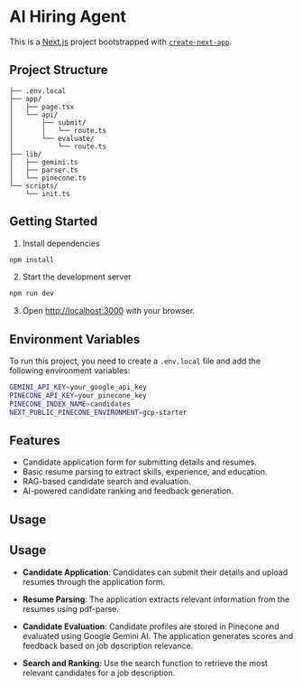 # AI Hiring Agent

This is a [Next.js](https://nextjs.org) project bootstrapped with [`create-next-app`](https://nextjs.org/docs/app/api-reference/cli/create-next-app).


## Project Structure

```
├── .env.local
├── app/
│   ├── page.tsx
│   └── api/
│       ├── submit/
│       │   └── route.ts
│       └── evaluate/
│           └── route.ts
├── lib/
│   ├── gemini.ts
│   ├── parser.ts
│   └── pinecone.ts
└── scripts/
    └── init.ts
```
## Getting Started

1. Install dependencies
```bash
npm install
```
2. Start the development server
```bash
npm run dev
```
3. Open [http://localhost:3000](http://localhost:3000) with your browser.

## Environment Variables

To run this project, you need to create a `.env.local` file and add the following environment variables:

```bash
GEMINI_API_KEY=your_google_api_key
PINECONE_API_KEY=your_pinecone_key
PINECONE_INDEX_NAME=candidates
NEXT_PUBLIC_PINECONE_ENVIRONMENT=gcp-starter
```

## Features

- Candidate application form for submitting details and resumes.
- Basic resume parsing to extract skills, experience, and education.
- RAG-based candidate search and evaluation.
- AI-powered candidate ranking and feedback generation.

## Usage

## Usage

- **Candidate Application**: Candidates can submit their details and upload resumes through the application form.

- **Resume Parsing**: The application extracts relevant information from the resumes using pdf-parse.

- **Candidate Evaluation**: Candidate profiles are stored in Pinecone and evaluated using Google Gemini AI. The application generates scores and feedback based on job description relevance.

- **Search and Ranking**: Use the search function to retrieve the most relevant candidates for a job description.
